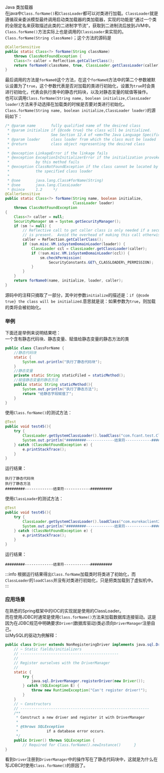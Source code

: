 Java 类加载器<br />在java中`Class.forName()`和`ClassLoader`都可以对类进行加载。`ClassLoader`就是遵循双亲委派模型最终调用启动类加载器的类加载器，实现的功能是“通过一个类的全限定名来获取描述此类的二进制字节流”，获取到二进制流后放到JVM中。`Class.forName()`方法实际上也是调用的`ClassLoader`来实现的。<br />`Class.forName(String className)`；这个方法的源码是
```java
@CallerSensitive
public static Class<?> forName(String className)
    throws ClassNotFoundException {
    Class<?> caller = Reflection.getCallerClass();
    return forName0(className, true, ClassLoader.getClassLoader(caller), caller);
}
```
最后调用的方法是`forName0`这个方法，在这个`forName0`方法中的第二个参数被默认设置为了`true`，这个参数代表是否对加载的类进行初始化，设置为`true`时会类进行初始化，代表会执行类中的静态代码块，以及对静态变量的赋值等操作。<br />也可以调用`Class.forName(String name, boolean initialize,ClassLoader loader)`方法来手动选择在加载类的时候是否要对类进行初始化。`Class.forName(String name, boolean initialize,ClassLoader loader)`的源码如下：
```java
/* @param name       fully qualified name of the desired class
 * @param initialize if {@code true} the class will be initialized.
 *                   See Section 12.4 of <em>The Java Language Specification</em>.
 * @param loader     class loader from which the class must be loaded
 * @return           class object representing the desired class
 *
 * @exception LinkageError if the linkage fails
 * @exception ExceptionInInitializerError if the initialization provoked
 *            by this method fails
 * @exception ClassNotFoundException if the class cannot be located by
 *            the specified class loader
 *
 * @see       java.lang.Class#forName(String)
 * @see       java.lang.ClassLoader
 * @since     1.2     */
@CallerSensitive
public static Class<?> forName(String name, boolean initialize,
                               ClassLoader loader)
    throws ClassNotFoundException
{
    Class<?> caller = null;
    SecurityManager sm = System.getSecurityManager();
    if (sm != null) {
        // Reflective call to get caller class is only needed if a security manager
        // is present.  Avoid the overhead of making this call otherwise.
        caller = Reflection.getCallerClass();
        if (sun.misc.VM.isSystemDomainLoader(loader)) {
            ClassLoader ccl = ClassLoader.getClassLoader(caller);
            if (!sun.misc.VM.isSystemDomainLoader(ccl)) {
                sm.checkPermission(
                    SecurityConstants.GET\_CLASSLOADER\_PERMISSION);
            }
        }
    }
    return forName0(name, initialize, loader, caller);
}
```
源码中的注释只摘取了一部分，其中对参数`initialize`的描述是：`if {@code true} the class will be initialized`.意思就是说：如果参数为`true`，则加载的类将会被初始化。
<a name="ptRCu"></a>
### 举例
下面还是举例来说明结果吧：<br />一个含有静态代码块、静态变量、赋值给静态变量的静态方法的类
```java
public class ClassForName {
    //静态代码块
    static {
        System.out.println("执行了静态代码块");
    }
    //静态变量
    private static String staticFiled = staticMethod();
    //赋值静态变量的静态方法
    public static String staticMethod(){
        System.out.println("执行了静态方法");
        return "给静态字段赋值了";
    }
}
```
使用`Class.forName()`的测试方法：
```java
@Test
public void test45(){
    try {
        ClassLoader.getSystemClassLoader().loadClass("com.fcant.test.ClassForName");
        System.out.println("#########-------------结束符------------##########");
    } catch (ClassNotFoundException e) {
        e.printStackTrace();
    }
}
```
运行结果：
```
执行了静态代码块
执行了静态方法
#########-------------结束符------------##########
```
使用`ClassLoader`的测试方法：
```java
@Test
public void test45(){
    try {
        ClassLoader.getSystemClassLoader().loadClass("com.eurekaclient2.client2.ClassForName");
        System.out.println("#########-------------结束符------------##########");
    } catch (ClassNotFoundException e) {
        e.printStackTrace();
    }
}
```
运行结果：
```
#########-------------结束符------------##########
```
:::info
根据运行结果得出`Class.forName`加载类时将类进了初始化，而`ClassLoader`的`loadClass`并没有对类进行初始化，只是把类加载到了虚拟机中。
:::
<a name="YosbE"></a>
### 应用场景
在熟悉的Spring框架中的IOC的实现就是使用的ClassLoader。<br />而在使用JDBC时通常是使用`Class.forName()`方法来加载数据库连接驱动。这是因为在JDBC规范中明确要求`Driver`(数据库驱动)类必须向`DriverManager`注册自己。<br />以MySQL的驱动为例解释：
```java
public class Driver extends NonRegisteringDriver implements java.sql.Driver {  
    // ~ Static fields/initializers  
    // ---------------------------------------------  
    //  
    // Register ourselves with the DriverManager  
    //  
    static {  
        try {  
            java.sql.DriverManager.registerDriver(new Driver());  
        } catch (SQLException E) {  
            throw new RuntimeException("Can't register driver!");  
        }  
    }  
    // ~ Constructors  
    // -----------------------------------------------------------  
    /** 
     * Construct a new driver and register it with DriverManager 
     *  
     * @throws SQLException 
     *             if a database error occurs. 
     */  
    public Driver() throws SQLException {  
        // Required for Class.forName().newInstance()      }  
}
```
看到`Driver`注册到`DriverManager`中的操作写在了静态代码块中，这就是为什么在写JDBC时使用`Class.forName()`的原因了。
